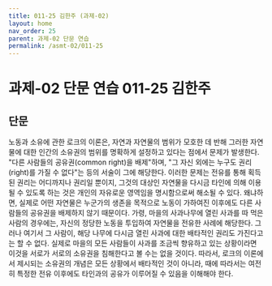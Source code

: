 ```yaml
---
title: 011-25 김한주 (과제-02)
layout: home
nav_order: 25
parent: 과제-02 단문 연습
permalink: /asmt-02/011-25
---
```


# 과제-02 단문 연습 011-25 김한주 

## 단문

노동과 소유에 관한 로크의 이론은, 자연과 자연물의 범위가 모호한 데 반해 그러한 자연물에 대한 인간의 소유권의 범위를 명확하게 설정하고 있다는 점에서 문제가 발생한다. "다른 사람들의 공유권(common right)을 배제"하며, "그 자신 외에는 누구도 권리(right)를 가질 수 없다"는 등의 서술이 그에 해당한다. 이러한 문제는 전유를 통해 획득된 권리는 어디까지나 권리일 뿐이지, 그것의 대상인 자연물을 다시금 타인에 의해 이용될 수 있도록 하는 것은 개인의 자유로운 영역임을 명시함으로써 해소될 수 있다. 왜냐하면, 실제로 어떤 자연물은 누군가의 생존을 목적으로 노동이 가하여진 이후에도 다른 사람들의 공유권을 배제하지 않기 때문이다. 가령, 마을의 사과나무에 열린 사과를 따 먹은 사람의 경우에는, 자신의 정당한 노동을 투입하여 자연물을 전유한 사례에 해당한다. 그러나 여기서 그 사람이, 해당 나무에 다시금 열린 사과에 대한 배타적인 권리도 가진다고는 할 수 없다. 실제로 마을의 모든 사람들이 사과를 조금씩 향유하고 있는 상황이라면 이것을 서로가 서로의 소유권을 침해한다고 볼 수는 없을 것이다. 따라서, 로크의 이론에서 제시되는 소유권의 개념은 모든 상황에서 배타적인 것이 아니라, 때에 따라서는 여전히 특정한 전유 이후에도 타인과의 공유가 이루어질 수 있음을 이해해야 한다.
